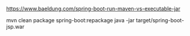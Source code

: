https://www.baeldung.com/spring-boot-run-maven-vs-executable-jar

mvn clean package spring-boot:repackage
java -jar target/spring-boot-jsp.war